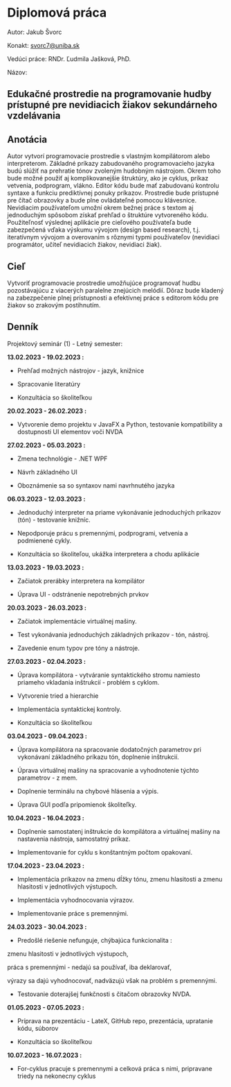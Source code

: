 # Diplomová práca
Autor: Jakub Švorc



Konakt: svorc7@uniba.sk



Vedúci práce: RNDr. Ľudmila Jašková, PhD.

Názov:



Edukačné prostredie na programovanie hudby prístupné pre nevidiacich žiakov sekundárneho vzdelávania
---


Anotácia
---
Autor vytvorí programovacie prostredie s vlastným kompilátorom alebo
interpreterom. Základné príkazy zabudovaného programovacieho jazyka budú
slúžiť na prehratie tónov zvoleným hudobným nástrojom. Okrem toho bude
možné použiť aj komplikovanejšie štruktúry, ako je cyklus, príkaz vetvenia,
podprogram, vlákno.
Editor kódu bude mať zabudovanú kontrolu syntaxe a funkciu prediktívnej
ponuky príkazov.
Prostredie bude prístupné pre čítač obrazovky a bude plne ovládateľné pomocou
klávesnice. Nevidiacim používateľom umožní okrem bežnej práce s textom aj
jednoduchým spôsobom získať prehľad o štruktúre vytvoreného kódu.
Použiteľnosť výslednej aplikácie pre cieľového používateľa bude zabezpečená
vďaka výskumu vývojom (design based research), t.j. iteratívnym vývojom
a overovaním s rôznymi typmi používateľov (nevidiaci programátor, učiteľ
nevidiacich žiakov, nevidiaci žiak).


Cieľ
---
Vytvoriť programovacie prostredie umožňujúce programovať hudbu
pozostávajúcu z viacerých paralelne znejúcich melódií. Dôraz bude kladený
na zabezpečenie plnej prístupnosti a efektívnej práce s editorom kódu pre žiakov
so zrakovým postihnutím.


Denník
---
Projektový seminár (1) - Letný semester:


**13.02.2023 - 19.02.2023 :**

* Prehľad možných nástrojov - jazyk, knižnice

* Spracovanie literatúry

* Konzultácia so školiteľkou


**20.02.2023 - 26.02.2023 :**

* Vytvorenie demo projektu v JavaFX a Python, testovanie kompatibility a dostupnosti UI elementov voči NVDA 

**27.02.2023 - 05.03.2023 :**

* Zmena technológie - .NET WPF

* Návrh základného UI

* Oboznámenie sa so syntaxov nami navrhnutého jazyka


**06.03.2023 - 12.03.2023 :**

* Jednoduchý interpreter na priame vykonávanie jednoduchých príkazov (tón) - testovanie knižníc.

* Nepodporuje prácu s premennými, podprogrami, vetvenia a podmienené cykly.

* Konzultácia so školiteľou, ukážka interpretera a chodu aplikácie

**13.03.2023 - 19.03.2023 :**

* Začiatok prerábky interpretera na kompilátor

* Úprava UI - odstránenie nepotrebných prvkov


**20.03.2023 - 26.03.2023 :**

* Začiatok implementácie virtuálnej mašiny.

* Test vykonávania jednoduchých základných príkazov - tón, nástroj.

* Zavedenie enum typov pre tóny a nástroje.


**27.03.2023 - 02.04.2023 :**

* Úprava kompilátora - vytváranie syntaktického stromu namiesto priameho vkladania inštrukcií - problém s cyklom.

* Vytvorenie tried a hierarchie

* Implementácia syntaktickej kontroly.

* Konzultácia so školiteľkou


**03.04.2023 - 09.04.2023 :**

* Úprava kompilátora na spracovanie dodatočných parametrov pri vykonávaní základného príkazu tón, doplnenie inštrukcií.

* Úprava virtuálnej mašiny na spracovanie a vyhodnotenie týchto parametrov - z mem.

* Doplnenie terminálu na chybové hlásenia a výpis.

* Úprava GUI podľa pripomienok školiteľky.

**10.04.2023 - 16.04.2023 :**

* Doplnenie samostatenj inštrukcie do kompilátora a virtuálnej mašiny na nastavenia nástroja, samostatný príkaz.

* Implementovanie for cyklu s konštantným počtom opakovaní.


**17.04.2023 - 23.04.2023 :**

* Implementácia príkazov na zmenu dĺžky tónu, zmenu hlasitosti a zmenu hlasitosti v jednotlivých výstupoch.

* Implementácia vyhodnocovania výrazov.

* Implementovanie práce s premennými.


**24.03.2023 - 30.04.2023 :**

* Predošlé riešenie nefunguje, chýbajúca funkcionalita :

zmenu hlasitosti v jednotlivých výstupoch,

práca s premennými - nedajú sa používať, iba deklarovať,

výrazy sa dajú vyhodnocovať, nadväzujú však na problém s premennými.

* Testovanie doterajšej funkčnosti s čitačom obrazovky NVDA.


**01.05.2023 - 07.05.2023 :**

* Príprava na prezentáciu - LateX, GitHub repo, prezentácia, upratanie kódu, súborov

* Konzultácia so školiteľkou


**10.07.2023 - 16.07.2023 :**

* For-cyklus pracuje s premennymi a celková práca s nimi, pripravane triedy na nekonecny cyklus


